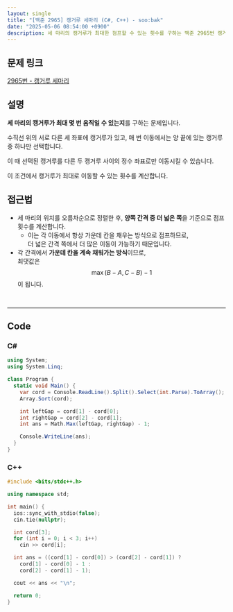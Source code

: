 ```yaml
---
layout: single
title: "[백준 2965] 캥거루 세마리 (C#, C++) - soo:bak"
date: "2025-05-06 08:54:00 +0900"
description: 세 마리의 캥거루가 최대한 점프할 수 있는 횟수를 구하는 백준 2965번 캥거루 세마리 문제의 C# 및 C++ 풀이 및 해설
---
```


## 문제 링크
[2965번 - 캥거루 세마리](https://www.acmicpc.net/problem/2965)

## 설명
**세 마리의 캥거루가 최대 몇 번 움직일 수 있는지**를 구하는 문제입니다.

수직선 위의 서로 다른 세 좌표에 캥거루가 있고, 매 번 이동에서는 양 끝에 있는 캥거루 중 하나만 선택합니다.

이 때 선택된 캥거루를 다른 두 캥거루 사이의 정수 좌표로만 이동시킬 수 있습니다.

이 조건에서 캥거루가 최대로 이동할 수 있는 횟수를 계산합니다.

## 접근법
- 세 마리의 위치를 오름차순으로 정렬한 후, **양쪽 간격 중 더 넓은 쪽**을 기준으로 점프 횟수를 계산합니다.
  - 이는 각 이동에서 항상 가운데 칸을 채우는 방식으로 점프하므로,<br>
    더 넓은 간격 쪽에서 더 많은 이동이 가능하기 때문입니다.
- 각 간격에서 **가운데 칸을 계속 채워가는 방식**이므로, <br>
  최댓값은 $$ \max(B - A, C - B) - 1 $$ 이 됩니다.

<br>

---

## Code

### C#

```csharp
using System;
using System.Linq;

class Program {
  static void Main() {
    var cord = Console.ReadLine().Split().Select(int.Parse).ToArray();
    Array.Sort(cord);

    int leftGap = cord[1] - cord[0];
    int rightGap = cord[2] - cord[1];
    int ans = Math.Max(leftGap, rightGap) - 1;

    Console.WriteLine(ans);
  }
}
```

### C++

```cpp
#include <bits/stdc++.h>

using namespace std;

int main() {
  ios::sync_with_stdio(false);
  cin.tie(nullptr);

  int cord[3];
  for (int i = 0; i < 3; i++)
    cin >> cord[i];

  int ans = ((cord[1] - cord[0]) > (cord[2] - cord[1]) ?
    cord[1] - cord[0] - 1 :
    cord[2] - cord[1] - 1);

  cout << ans << "\n";

  return 0;
}
```
